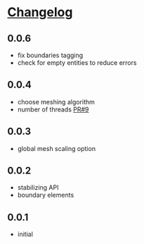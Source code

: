 # [Changelog](https://keepachangelog.com/en/1.0.0/)


## 0.0.6

- fix boundaries tagging
- check for empty entities to reduce errors

## 0.0.4

- choose meshing algorithm
- number of threads [PR#9](https://github.com/simbilod/meshwell/pull/9)

## 0.0.3

- global mesh scaling option

## 0.0.2

- stabilizing API
- boundary elements

## 0.0.1

- initial
